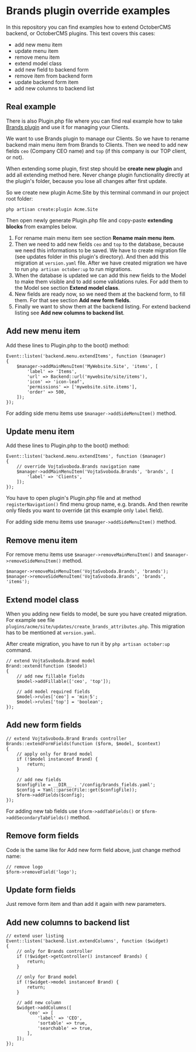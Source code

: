 # Brands plugin override examples

In this repository you can find examples how to extend OctoberCMS backend, or OctoberCMS plugins. This text covers 
this cases:

- add new menu item
- update menu item
- remove menu item
- extend model class
- add new field to backend form
- remove item from backend form
- update backend form item
- add new columns to backend list

## Real example

There is also Plugin.php file where you can find real example how to take 
[Brands plugin](http://octobercms.com/plugin/vojtasvoboda-brands) and use it for managing your Clients.

We want to use Brands plugin to manage our Clients. So we have to rename backend main menu item from Brands to Clients. 
Then we need to add new fields `ceo` (Company CEO name) and `top` (if this company is our TOP client, or not).

When extending some plugin, first step should be **create new plugin** and add all extending method here. Never change 
plugin functionality directly at the plugin's folder, because you lose all changes after first update.

So we create new plugin Acme.Site by this terminal command in our project root folder:

```
php artisan create:plugin Acme.Site
```

Then open newly generate Plugin.php file and copy-paste **extending blocks** from examples below.

1. For rename main menu item see section **Rename main menu item**.
2. Then we need to add new fields `ceo` and `top` to the database, because we need this informations to be saved. 
We have to create migration file (see updates folder in this plugin's directory). And then add this migration 
at `version.yaml` file. After we have created migration we have to run `php artisan october:up` to run migrations.
3. When the database is updated we can add this new fields to the Model to make them visible and to add 
some validations rules. For add them to the Model see section **Extend model class**.
4. New fields are ready now, so we need them at the backend form, to fill them. For that see section **Add new form fields**.
5. Finally we want to show them at the backend listing. For extend backend listing see **Add new columns to backend list**.

## Add new menu item

Add these lines to Plugin.php to the boot() method:

```
Event::listen('backend.menu.extendItems', function ($manager)
{
    $manager->addMainMenuItem('MyWebsite.Site', 'items', [
        'label' => 'Items',
        'url' => Backend::url('mywebsite/site/items'),
        'icon' => 'icon-leaf',
        'permissions' => ['mywebsite.site.items'],
        'order' => 500,
    ]);
});
```

For adding side menu items use `$manager->addSideMenuItem()` method.

## Update menu item

Add these lines to Plugin.php to the boot() method:

```
Event::listen('backend.menu.extendItems', function ($manager)
{
    // override VojtaSvoboda.Brands navigation name
    $manager->addMainMenuItem('VojtaSvoboda.Brands', 'brands', [
        'label' => 'Clients',
    ]);
});
```

You have to open plugin's Plugin.php file and at method `registerNavigation()` find menu group name, e.g. brands. 
And then rewrite only fileds you want to override (at this example only `label` field).

For adding side menu items use `$manager->addSideMenuItem()` method.

## Remove menu item

For remove menu items use `$manager->removeMainMenuItem()` and `$manager->removeSideMenuItem()` method.

```
$manager->removeMainMenuItem('VojtaSvoboda.Brands', 'brands');
$manager->removeSideMenuItem('VojtaSvoboda.Brands', 'brands', 'items');
```

## Extend model class

When you adding new fields to model, be sure you have created migration. For example see 
file `plugins/acme/site/updates/create_brands_attributes.php`. This migration has to be mentioned at `version.yaml`.

After create migration, you have to run it by `php artisan october:up` command.

```
// extend VojtaSvoboda.Brand model
Brand::extend(function ($model)
{
    // add new fillable fields
    $model->addFillable(['ceo', 'top']);

    // add model required fields
    $model->rules['ceo'] = 'min:5';
    $model->rules['top'] = 'boolean';
});
```

## Add new form fields

```
// extend VojtaSvoboda.Brand Brands controller
Brands::extendFormFields(function ($form, $model, $context)
{
    // apply only for Brand model
    if (!$model instanceof Brand) {
        return;
    }

    // add new fields
    $configFile = __DIR__ . '/config/brands_fields.yaml';
    $config = Yaml::parse(File::get($configFile));
    $form->addFields($config);
});
```

For adding new tab fields use `$form->addTabFields()` or `$form->addSecondaryTabFields()` method.

## Remove form fields

Code is the same like for Add new form field above, just change method name:

```
// remove logo
$form->removeField('logo');
```

## Update form fields

Just remove form item and than add it again with new parameters.

## Add new columns to backend list

```
// extend user listing
Event::listen('backend.list.extendColumns', function ($widget)
{
    // only for Brands controller
    if (!$widget->getController() instanceof Brands) {
        return;
    }

    // only for Brand model
    if (!$widget->model instanceof Brand) {
        return;
    }

    // add new column
    $widget->addColumns([
        'ceo' => [
            'label' => 'CEO',
            'sortable' => true,
            'searchable' => true,
        ],
    ]);
});
```
